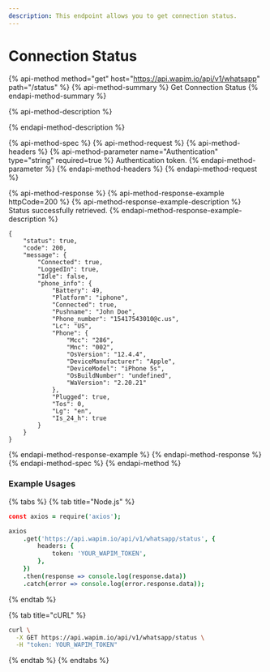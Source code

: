 ```yaml
---
description: This endpoint allows you to get connection status.
---
```


# Connection Status

{% api-method method="get" host="https://api.wapim.io/api/v1/whatsapp" path="/status" %}
{% api-method-summary %}
Get Connection Status
{% endapi-method-summary %}

{% api-method-description %}

{% endapi-method-description %}

{% api-method-spec %}
{% api-method-request %}
{% api-method-headers %}
{% api-method-parameter name="Authentication" type="string" required=true %}
Authentication token.
{% endapi-method-parameter %}
{% endapi-method-headers %}
{% endapi-method-request %}

{% api-method-response %}
{% api-method-response-example httpCode=200 %}
{% api-method-response-example-description %}
Status successfully retrieved.
{% endapi-method-response-example-description %}

```
{
	"status": true,
	"code": 200,
	"message": {
		"Connected": true,
		"LoggedIn": true,
		"Idle": false,
		"phone_info": {
			"Battery": 49,
			"Platform": "iphone",
			"Connected": true,
			"Pushname": "John Doe",
			"Phone_number": "15417543010@c.us",
			"Lc": "US",
			"Phone": {
				"Mcc": "286",
				"Mnc": "002",
				"OsVersion": "12.4.4",
				"DeviceManufacturer": "Apple",
				"DeviceModel": "iPhone 5s",
				"OsBuildNumber": "undefined",
				"WaVersion": "2.20.21"
			},
			"Plugged": true,
			"Tos": 0,
			"Lg": "en",
			"Is_24_h": true
		}
	}
}
```
{% endapi-method-response-example %}
{% endapi-method-response %}
{% endapi-method-spec %}
{% endapi-method %}

### Example Usages

{% tabs %}
{% tab title="Node.js" %}
```coffeescript
const axios = require('axios');

axios
	.get('https://api.wapim.io/api/v1/whatsapp/status', {
		headers: {
			token: 'YOUR_WAPIM_TOKEN',
		},
	})
	.then(response => console.log(response.data))
	.catch(error => console.log(error.response.data));

```
{% endtab %}

{% tab title="cURL" %}
```bash
curl \
  -X GET https://api.wapim.io/api/v1/whatsapp/status \
  -H "token: YOUR_WAPIM_TOKEN"
```
{% endtab %}
{% endtabs %}

